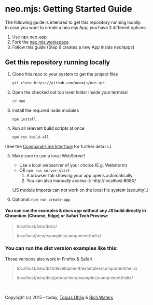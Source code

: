 # neo.mjs: Getting Started Guide
The following guide is intended to get this repository running locally.<br>
In case you want to create a neo.mjs App, you have 3 different options:

1. Use <a href="https://github.com/neomjs/create-app">npx neo-app</a>
2. Fork the <a href="https://github.com/neomjs/workspace">neo.mjs workspace</a>
3. Follow this guide (Step 6 creates a new App inside neo/apps)

## Get this repository running locally
1. Clone this repo to your system to get the project files
   ```sh
   git clone https://github.com/neomjs/neo.git
   ```

2. Open the checked out top level folder inside your terminal
   ```sh
   cd neo
   ```

3. Install the required node modules
   ```sh
   npm install
   ```

4. Run all relevant build scripts at once
   ```sh
   npm run build-all
   ```

(See the <a href="https://github.com/neomjs/neo/blob/dev/buildScripts/README.md">Command-Line Interface</a> for further details.)

5. Make sure to use a local WebServer!
   * Use a local webserver of your choice (E.g. Webstorm)
   * OR `npm run server-start` 
     1. A browser tab showing your app opens automatically.
     2. You can also manually access it: http://localhost:8080/

   (JS module imports can not work on the local file system (security).)
   
6. Optional: `npm run create-app`

#### You can run the examples & docs app **without** any JS build directly in Chromium (Chrome, Edge) or Safari Tech Preview:  
> localhost/neo/docs/
>
> localhost/neo/examples/component/helix/

### You can run the dist version examples like this:
These versions also work in Firefox & Safari

> localhost/neo/dist/development/examples/component/helix/
>
> localhost/neo/dist/production/examples/component/helix/

<br><br>
Copyright (c) 2015 - today, <a href="https://www.linkedin.com/in/tobiasuhlig/">Tobias Uhlig</a>
& <a href="https://www.linkedin.com/in/richwaters/">Rich Waters</a>
